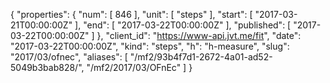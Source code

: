 {
  "properties": {
    "num": [
      846
    ],
    "unit": [
      "steps"
    ],
    "start": [
      "2017-03-21T00:00:00Z"
    ],
    "end": [
      "2017-03-22T00:00:00Z"
    ],
    "published": [
      "2017-03-22T00:00:00Z"
    ]
  },
  "client_id": "https://www-api.jvt.me/fit",
  "date": "2017-03-22T00:00:00Z",
  "kind": "steps",
  "h": "h-measure",
  "slug": "2017/03/ofnec",
  "aliases": [
    "/mf2/93b4f7d1-2672-4a01-ad52-5049b3bab828/",
    "/mf2/2017/03/OFnEc"
  ]
}
